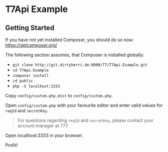 # T7Api Example

## Getting Started

If you have not yet installed Composer, you should do so now:
https://getcomposer.org/

The following section assumes, that Composer is installed globally:

* ```git clone http://git.dirtyherri.de:8000/T7/T7Api-Example.git```
* ```cd T7Api-Example```
* ```composer install```
* ```cd public```
* ```php -S localhost:3333```

Copy ```config/custom.php.dist``` to ```config/custom.php```.

Open ```config/custom.php``` with your favourite editor and enter valid values for ```reqId``` and ```secretKey```.

> For questions regarding ```reqId``` and ```secretKey```, please contact your account manager at 777

Open localhost:3333 in your browser.

Profit!